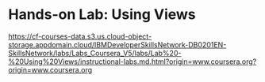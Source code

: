 # Hands-on Lab: Using Views

https://cf-courses-data.s3.us.cloud-object-storage.appdomain.cloud/IBMDeveloperSkillsNetwork-DB0201EN-SkillsNetwork/labs/Labs_Coursera_V5/labs/Lab%20-%20Using%20Views/instructional-labs.md.html?origin=www.coursera.org?origin=www.coursera.org
